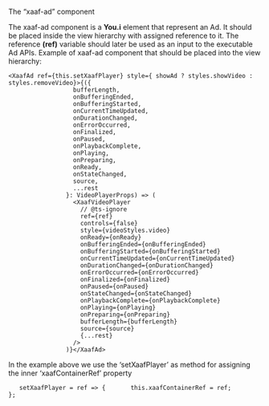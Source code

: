 The “xaaf-ad” component

The xaaf-ad component is a **You.i** element that represent an Ad. It should be placed inside the view hierarchy with assigned reference to it. The reference **(ref)** variable should later be used as an input to the executable Ad APIs.
Example of xaaf-ad component that should be placed into the view hierarchy:

```
<XaafAd ref={this.setXaafPlayer} style={ showAd ? styles.showVideo : styles.removeVideo}>{({
                  bufferLength,
                  onBufferingEnded,
                  onBufferingStarted,
                  onCurrentTimeUpdated,
                  onDurationChanged,
                  onErrorOccurred,
                  onFinalized,
                  onPaused,
                  onPlaybackComplete,
                  onPlaying,
                  onPreparing,
                  onReady,
                  onStateChanged,
                  source,
                  ...rest
                }: VideoPlayerProps) => (
                  <XaafVideoPlayer
                    // @ts-ignore
                    ref={ref}
                    controls={false}
                    style={videoStyles.video}
                    onReady={onReady}
                    onBufferingEnded={onBufferingEnded}
                    onBufferingStarted={onBufferingStarted}
                    onCurrentTimeUpdated={onCurrentTimeUpdated}
                    onDurationChanged={onDurationChanged}
                    onErrorOccurred={onErrorOccurred}
                    onFinalized={onFinalized}
                    onPaused={onPaused}
                    onStateChanged={onStateChanged}
                    onPlaybackComplete={onPlaybackComplete}
                    onPlaying={onPlaying}
                    onPreparing={onPreparing}
                    bufferLength={bufferLength}
                    source={source}
                    {...rest}
                  />
                )}</XaafAd>

```

In the example above we use the ‘setXaafPlayer’ as method for assigning the inner ‘xaafContainerRef’ property

```
   setXaafPlayer = ref => {       this.xaafContainerRef = ref;       };
```



